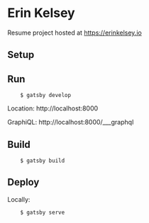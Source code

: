 # Erin Kelsey

Resume project hosted at https://erinkelsey.io

## Setup

## Run

        $ gatsby develop

Location: http://localhost:8000

GraphiQL: http://localhost:8000/\_\_\_graphql

## Build

        $ gatsby build

## Deploy

Locally:

        $ gatsby serve
